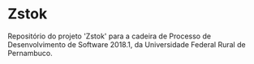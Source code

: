 # Zstok
Repositório do projeto 'Zstok' para a cadeira de Processo de Desenvolvimento de Software 2018.1, da Universidade Federal Rural de Pernambuco.
